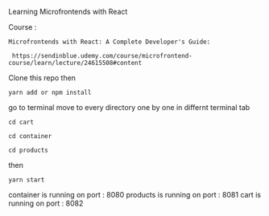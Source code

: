 Learning Microfrontends with React

Course :

```
Microfrontends with React: A Complete Developer's Guide:

 https://sendinblue.udemy.com/course/microfrontend-course/learn/lecture/24615508#content

```

Clone this repo
then

```
yarn add or npm install

```

go to terminal move to every directory one by one in differnt terminal tab

```
cd cart

cd container

cd products

```

then

```
yarn start

```

container is running on port : 8080
products is running on port : 8081
cart is running on port : 8082
